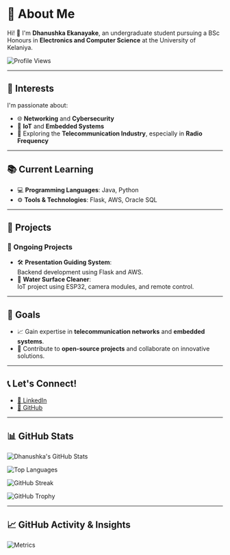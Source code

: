 # 🌟 About Me

Hi! 👋 I'm **Dhanushka Ekanayake**, an undergraduate student pursuing a BSc Honours in **Electronics and Computer Science** at the University of Kelaniya. 

![Profile Views](https://komarev.com/ghpvc/?username=your-username&color=blue&style=flat)

---

## 🎯 Interests
I'm passionate about:
- 🌐 **Networking** and **Cybersecurity**  
- 🤖 **IoT** and **Embedded Systems**  
- 📡 Exploring the **Telecommunication Industry**, especially in **Radio Frequency**  

---

## 📚 Current Learning
- 💻 **Programming Languages**: Java, Python  
- ⚙️ **Tools & Technologies**: Flask, AWS, Oracle SQL  

---

## 🚀 Projects
### 🔧 Ongoing Projects
- 🛠️ **Presentation Guiding System**:  
   Backend development using Flask and AWS.  
- 🌊 **Water Surface Cleaner**:  
   IoT project using ESP32, camera modules, and remote control.

---

## 🌟 Goals
- 📈 Gain expertise in **telecommunication networks** and **embedded systems**.  
- 🤝 Contribute to **open-source projects** and collaborate on innovative solutions.  

---

## 📞 Let's Connect!
- [💼 LinkedIn](https://www.linkedin.com/in/dhanushka-n-ekanayake-41a91225a)  
- [🔗 GitHub](https://github.com/DNEkanayake)

---

## 📊 GitHub Stats  

![Dhanushka's GitHub Stats](https://github-readme-stats.vercel.app/api?username=dnekanayake&show_icons=true&theme=radical)  

![Top Languages](https://github-readme-stats.vercel.app/api/top-langs/?username=dnekanayake&layout=compact&theme=radical)  

![GitHub Streak](https://streak-stats.demolab.com/?user=dnekanayake&theme=radical)  

![GitHub Trophy](https://github-profile-trophy.vercel.app/?username=dnekanayake&theme=radical)  

---

## 📈 GitHub Activity & Insights  

![Metrics](https://github.com/dnekanayake/github-metrics/blob/main/github-metrics.svg)

